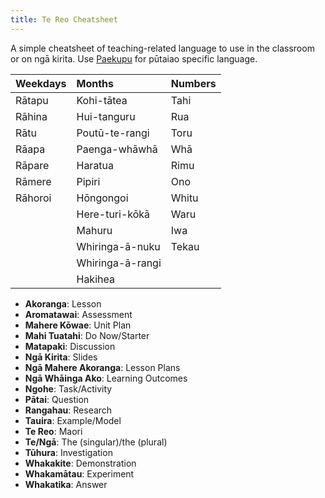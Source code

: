 ```yaml
---
title: Te Reo Cheatsheet
---
```


A simple cheatsheet of teaching-related language to use in the classroom or on ngā kirita. Use [Paekupu](https://paekupu.co.nz/words/wordlist/te-reo-pūtaiao/english-to-maori) for pūtaiao specific language.

| Weekdays | Months           | Numbers |
|:---------|:-----------------|:--------|
| Rātapu   | Kohi-tātea       | Tahi    |
| Rāhina   | Hui-tanguru      | Rua     |
| Rātu     | Poutū-te-rangi   | Toru    |
| Rāapa    | Paenga-whāwhā    | Whā     |
| Rāpare   | Haratua          | Rimu    |
| Rāmere   | Pipiri           | Ono     |
| Rāhoroi  | Hōngongoi        | Whitu   |
|          | Here-turi-kōkā   | Waru    |
|          | Mahuru           | Iwa     |
|          | Whiringa-ā-nuku  | Tekau   |
|          | Whiringa-ā-rangi |         |
|          | Hakihea          |         |

- __Akoranga__: Lesson
- __Aromatawai__: Assessment
- __Mahere Kōwae__: Unit Plan
- __Mahi Tuatahi__: Do Now/Starter
- __Matapaki__: Discussion
- __Ngā Kirita__: Slides
- __Ngā Mahere Akoranga__: Lesson Plans
- __Ngā Whāinga Ako__: Learning Outcomes
- __Ngohe__: Task/Activity
- __Pātai__: Question
- __Rangahau__: Research
- __Tauira__: Example/Model
- __Te Reo__: Maori
- __Te/Ngā__: The (singular)/the (plural)
- __Tūhura__: Investigation
- __Whakakite__: Demonstration
- __Whakamātau__: Experiment
- __Whakatika__: Answer